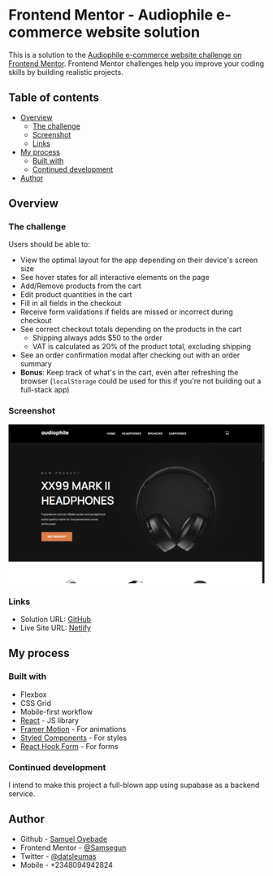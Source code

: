# Frontend Mentor - Audiophile e-commerce website solution

This is a solution to the [Audiophile e-commerce website challenge on Frontend Mentor](https://www.frontendmentor.io/challenges/audiophile-ecommerce-website-C8cuSd_wx). Frontend Mentor challenges help you improve your coding skills by building realistic projects.

## Table of contents

-   [Overview](#overview)
    -   [The challenge](#the-challenge)
    -   [Screenshot](#screenshot)
    -   [Links](#links)
-   [My process](#my-process)
    -   [Built with](#built-with)
    -   [Continued development](#continued-development)
-   [Author](#author)

## Overview

### The challenge

Users should be able to:

-   View the optimal layout for the app depending on their device's screen size
-   See hover states for all interactive elements on the page
-   Add/Remove products from the cart
-   Edit product quantities in the cart
-   Fill in all fields in the checkout
-   Receive form validations if fields are missed or incorrect during checkout
-   See correct checkout totals depending on the products in the cart
    -   Shipping always adds $50 to the order
    -   VAT is calculated as 20% of the product total, excluding shipping
-   See an order confirmation modal after checking out with an order summary
-   **Bonus**: Keep track of what's in the cart, even after refreshing the browser (`localStorage` could be used for this if you're not building out a full-stack app)

### Screenshot

![screenshot](./src/audiophile-scrrenshot.png)

### Links

-   Solution URL: [GitHub](https://github.com/Samsegun/audiophile)
-   Live Site URL: [Netlify](https://samsegun-audiophile.netlify.app/)

## My process

### Built with

-   Flexbox
-   CSS Grid
-   Mobile-first workflow
-   [React](https://reactjs.org/) - JS library
-   [Framer Motion](https://www.framer.com/motion/) - For animations
-   [Styled Components](https://styled-components.com/) - For styles
-   [React Hook Form](https://react-hook-form.com/) - For forms

### Continued development

I intend to make this project a full-blown app using supabase as a backend service.

## Author

-   Github - [Samuel Oyebade](https://github.com/Samsegun/)
-   Frontend Mentor - [@Samsegun](https://www.frontendmentor.io/profile/Samsegun)
-   Twitter - [@datsleumas](https://www.twitter.com/datsleumas)
-   Mobile - +2348094942824
